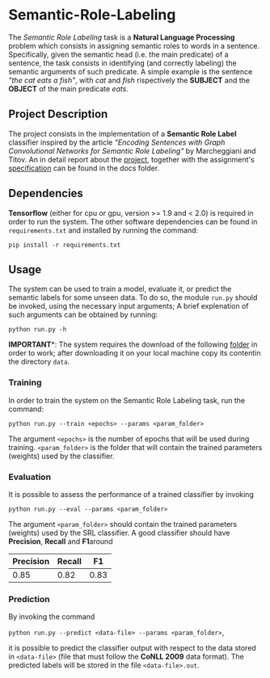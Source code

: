 # Semantic-Role-Labeling
The *Semantic Role Labeling* task is a **Natural Language Processing** problem which consists in assigning semantic roles to words in a sentence. Specifically, given the semantic head (i.e. the main predicate) of a sentence, the task consists in identifying (and correctly labeling) the semantic arguments of such predicate. A simple example is the sentence *"the cat eats a fish"*, with *cat* and *fish* rispectively the **SUBJECT** and the **OBJECT** of the main predicate *eats*.

## Project Description
The project consists in the implementation of a **Semantic Role Label** classifier inspired by the article *"Encoding Sentences with Graph Convolutional Networks for Semantic Role Labeling"* by Marcheggiani and Titov. An in detail report about the [project](https://github.com/giorgio-mariani/Semantic-Role-Labeling/blob/master/docs/report.pdf), together with the assignment's [specification](https://github.com/giorgio-mariani/Semantic-Role-Labeling/blob/master/docs/assignment.pdf) can be found in the docs folder.


## Dependencies
**Tensorflow** (either for cpu or gpu, version >= 1.9 and < 2.0) is required in order to run the system.
The other software dependencies can be found in `requirements.txt` and installed by running the command:

`pip install -r requirements.txt`

## Usage
The system can be used to train a model, evaluate it, or predict the semantic labels for some unseen data.
To do so, the module `run.py` should be invoked, using the necessary input arguments;
A brief explenation of such arguments can be obtained by running:

   `python run.py -h`

**IMPORTANT***: The system requires the download of the following [folder]() in order to work; after downloading it on your local machine copy its contentin the directory `data`.

### Training
In order to train the system on the Semantic Role Labeling task, run the command:

  `python run.py --train <epochs> --params <param_folder>`

The argument `<epochs>` is the number of epochs that will be used during training.
`<param_folder>` is the folder that will contain the trained parameters (weights) used by the classifier.

### Evaluation
It is possible to assess the performance of a trained classifier by invoking

   `python run.py --eval --params <param_folder>`

The argument `<param_folder>` should contain the trained parameters (weights) used by the SRL classifier. A good classifier should have **Precision**, **Recall** and **F1**around 

|**Precision**|**Recall**|**F1**|
|-------------|----------|------|
|    0.85     |    0.82  | 0.83 |

### Prediction
By invoking the command

   `python run.py --predict <data-file> --params <param_folder>`,

it is possible to predict the classifier output with respect to the data stored in 
`<data-file>` (file that must follow the **CoNLL 2009** data format). The predicted labels will be stored in the file `<data-file>.out`.
